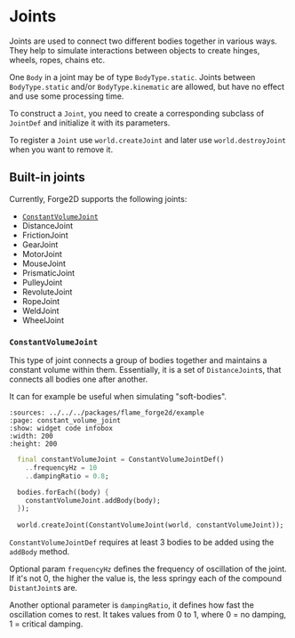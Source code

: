 # Joints

Joints are used to connect two different bodies together in various ways.
They help to simulate interactions between objects to create hinges, wheels, ropes, chains etc.

One `Body` in a joint may be of type `BodyType.static`.
Joints between `BodyType.static` and/or `BodyType.kinematic` are allowed,
but have no effect and use some processing time.

To construct a `Joint`, you need to create a corresponding subclass of `JointDef` and initialize it with its parameters.

To register a `Joint` use `world.createJoint` and later use `world.destroyJoint` when you want to remove it.


## Built-in joints

Currently, Forge2D supports the following joints:

- [`ConstantVolumeJoint`](#constantvolumejoint)
- DistanceJoint
- FrictionJoint
- GearJoint
- MotorJoint
- MouseJoint
- PrismaticJoint
- PulleyJoint
- RevoluteJoint
- RopeJoint
- WeldJoint
- WheelJoint


### `ConstantVolumeJoint`

This type of joint connects a group of bodies together and maintains a constant volume within them.
Essentially, it is a set of `DistanceJoint`s, that connects all bodies one after another.

It can for example be useful when simulating "soft-bodies".

```{flutter-app}
:sources: ../../../packages/flame_forge2d/example
:page: constant_volume_joint
:show: widget code infobox
:width: 200
:height: 200
```

```dart
  final constantVolumeJoint = ConstantVolumeJointDef()
    ..frequencyHz = 10
    ..dampingRatio = 0.8;

  bodies.forEach((body) {
    constantVolumeJoint.addBody(body);
  });
    
  world.createJoint(ConstantVolumeJoint(world, constantVolumeJoint));
```

`ConstantVolumeJointDef` requires at least 3 bodies to be added using the `addBody` method.

Optional param `frequencyHz` defines the frequency of oscillation of the joint.
If it's not 0, the higher the value is, the less springy each of the compound `DistantJoint`s are.

Another optional parameter is `dampingRatio`, it defines how fast the oscillation comes to rest.
It takes values from 0 to 1, where 0 = no damping, 1 = critical damping.

